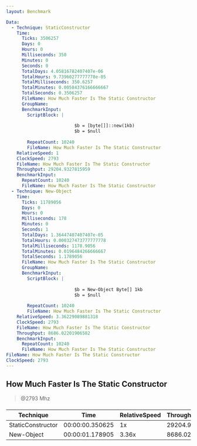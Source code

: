 ```yaml
---
layout: Benchmark

Data: 
  - Technique: StaticConstructor
    Time: 
      Ticks: 3506257
      Days: 0
      Hours: 0
      Milliseconds: 350
      Minutes: 0
      Seconds: 0
      TotalDays: 4.05816782407407e-06
      TotalHours: 9.73960277777778e-05
      TotalMilliseconds: 350.6257
      TotalMinutes: 0.00584376166666667
      TotalSeconds: 0.3506257
      FileName: How Much Faster Is The Static Constructor
      GroupName: 
      BenchmarkInput: 
        ScriptBlock: |
          
                          $b = [byte[]]::new(1kb)
                          $b = $null
                      
        RepeatCount: 10240
        FileName: How Much Faster Is The Static Constructor
    RelativeSpeed: 1
    ClockSpeed: 2793
    FileName: How Much Faster Is The Static Constructor
    Throughput: 29204.9327815959
    BenchmarkInput: 
      RepeatCount: 10240
      FileName: How Much Faster Is The Static Constructor
  - Technique: New-Object
    Time: 
      Ticks: 11789056
      Days: 0
      Hours: 0
      Milliseconds: 178
      Minutes: 0
      Seconds: 1
      TotalDays: 1.36447407407407e-05
      TotalHours: 0.000327473777777778
      TotalMilliseconds: 1178.9056
      TotalMinutes: 0.0196484266666667
      TotalSeconds: 1.1789056
      FileName: How Much Faster Is The Static Constructor
      GroupName: 
      BenchmarkInput: 
        ScriptBlock: |
          
                          $b = New-Object Byte[] 1kb
                          $b = $null
                      
        RepeatCount: 10240
        FileName: How Much Faster Is The Static Constructor
    RelativeSpeed: 3.36229089881318
    ClockSpeed: 2793
    FileName: How Much Faster Is The Static Constructor
    Throughput: 8686.02201906582
    BenchmarkInput: 
      RepeatCount: 10240
      FileName: How Much Faster Is The Static Constructor
FileName: How Much Faster Is The Static Constructor
ClockSpeed: 2793
---
```

How Much Faster Is The Static Constructor
-----------------------------------------
> @2793 Mhz


### 


|Technique        |Time           |RelativeSpeed|Throughput|
|-----------------|---------------|-------------|----------|
|StaticConstructor|00:00:00.350625|1x           |29204.93/s|
|New-Object       |00:00:01.178905|3.36x        |8686.02/s |
